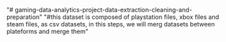 "# gaming-data-analytics-project-data-extraction-cleaning-and-preparation" 
"#this dataset is composed of playstation files, xbox files and steam files, as csv datasets, in this steps, we will merg datasets between plateforms and merge them" 
